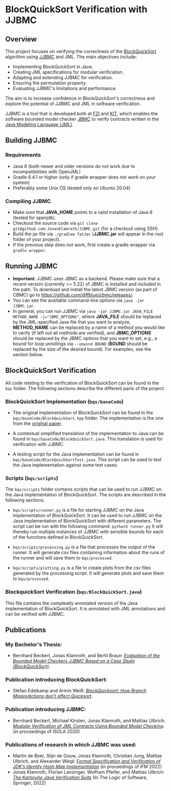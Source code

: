 # BlockQuickSort Verification with JJBMC
## Overview
This project focuses on verifying the correctness of the [BlockQuickSort](https://arxiv.org/pdf/1604.06697.pdf) algorithm using [JJBMC](https://github.com/JonasKlamroth/JJBMC) and JML. The main objectives include:

- Implementing BlockQuickSort in Java.
- Creating JML specifications for modular verification.
- Adapting and extending JJBMC for verification.
- Ensuring the permutation property.
- Evaluating JJBMC's limitations and performance.

The aim is to increase confidence in BlockQuickSort's correctness and explore the potential of JJBMC and JML in software verification.


JJBMC is a tool that is developed both at [FZI](https://www.fzi.de) and [KIT](https://www.kit.edu), which enables the software bounded model checker [JBMC](https://www.cprover.org/jbmc/) to verify contracts written in the [Java Modeling Language (JML)](http://jmlspecs.org/index.shtml).

## Building JJBMC 
### Requirements
- Java 8 (both newer and older versions do not work due to incompatibilities with OpenJML)
- Gradle 6.4.1 or higher (only if gradle wrapper does not work on your system)
- Preferably some Unix OS (tested only on Ubuntu 20.04)

### Compiling JJBMC
- Make sure that **JAVA_HOME** points to a valid installation of Java 8 (tested for openjdk).
- Checkout the source code via ``git clone git@github.com:JonasKlamroth/JJBMC.git`` (for a checkout using SSH).
- Build the jar file via ``./gradlew fatJar`` (**JJBMC.jar** will appear in the root folder of your project).
- If the previous step does not work, first create a gradle wrapper via ``gradle wrapper``.

## Running JJBMC
- **Important**: JJBMC uses JBMC as a backend. Please make sure that a recent version (currently >= 5.22) of JBMC is installed and included in the path. To download and install the latest JBMC version (as part of CBMC) go to https://github.com/diffblue/cbmc/releases/.
- You can see the available command-line options via ``java -jar JJBMC.jar``.
- In general, you can run JJBMC via ``java -jar JJBMC.jar JAVA_FILE METHOD_NAME -j="JBMC_OPTIONS"``, where **JAVA_FILE** should be replaced by the JML-specified Java file that you want to analyze, **METHOD_NAME** can be replaced by a name of a method you would like to verify (if left out all methods are verified), and **JBMC_OPTIONS** should be replaced by the JBMC options that you want to set, e.g., a bound for loop unrollings via ``--unwind BOUND`` (**BOUND** should be replaced by the size of the desired bound). For examples, see the section below.


## BlockQuickSort Verification

All code relating to the verification of BlockQuickSort can be found in the ``bqs`` folder. The following sections describe the different parts of the project.

### BlockQuickSort Implementation (``bqs/baseCode``)

- The original implementation of BlockQuickSort can be found in the ``bqs/baseCode/BlockQuickSort.hpp`` folder. The implementation is the one from the [original paper](https://arxiv.org/pdf/1604.06697.pdf).

- A contextual simplified translation of the implementation to Java can be found in ``bqs/baseCode/BlockQuickSort.java``. This translation is used for verification with JJBMC.

- A testing script for the Java implementation can be found in ``bqs/baseCode/BlockQuickSortTest.java``. This script can be used to test the Java implementation against some test cases. 

### Scripts (``bqs/scripts``)

The ``bqs/scripts`` folder contains scripts that can be used to run JJBMC on the Java implementation of BlockQuickSort. The scripts are described in the following sections.

- ``bqs/scripts/runner.py`` is a file for starting JJBMC on the Java implementation of BlockQuickSort. It can be used to run JJBMC on the Java implementation of BlockQuickSort with different parameters. The script can be run with the following command: ``python3 runner.py`` It will thereby run multiple instances of JJBMC with sensible bounds for each of the functions defined in BlockQuickSort.

- ``bqs/scripts/processing.py`` is a file that processes the output of the runner. It will generate csv files containing information about the runs of the runner and will save them to ``bqs/processed``.

- ``bqs/scripts/plotting.py`` is a file to create plots from the csv files generated by the processing script. It will generate plots and save them to ``bqs/processed``.

### BlockquickSort Verification (``bqs/BlockQuickSort.java``)

This file contains the compleatly annotated version of the Java implementation of BlockQuickSort. It is annotated with JML annotations and can be verified with JJBMC. 


## Publications

### My Bachelor's Thesis:

* Bernhard Beckert, Jonas Klamroth, and Bertil Braun: *[Evaluation of the Bounded Model Checkers JJBMC Based on a Case Study (BlockQuickSort)](https://github.com/BertilBraun/BachelorsThesis/releases/download/Final/Bachelor_Thesis.pdf)*. 

### Publication introducing BlockQuickSort:

* Stefan Edelkamp and Armin Weiß: *[BlockQuicksort: How Branch Mispredictions don’t affect Quicksort](https://arxiv.org/pdf/1604.06697.pdf)*.

### Publication introducing JJBMC:

* Bernhard Beckert, Michael Kirsten, Jonas Klamroth, and Mattias Ulbrich: *[Modular Verification of JML Contracts Using Bounded Model Checking](https://formal.kastel.kit.edu/biblio/?lang=en&key=BeckertKirstenEA20)*. (in proceedings of ISOLA 2020)

### Publications of research in which JJBMC was used:

* Martin de Boer, Stijn de Gouw, Jonas Klamroth, Christian Jung, Mattias Ulbrich, and Alexander Weigl: *[Formal Specification and Verification of JDK’s Identity Hash Map Implementation](https://formal.kastel.kit.edu/biblio/?lang=en&key=BoerGouwKlamroth2022_1000148092)* (in proceedings of iFM 2022)
* Jonas Klamroth, Florian Lanzinger, Wolfram Pfeifer, and Mattias Ulbrich: *[The Karlsruhe Java Verification Suite](https://formal.kastel.kit.edu/biblio/?lang=en&key=KlamrothEtAl2022)* (In The Logic of Software, Springer, 2022)
